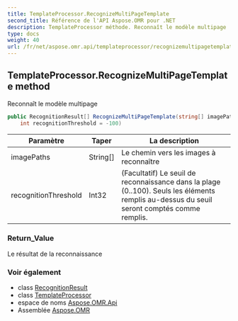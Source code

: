 ```yaml
---
title: TemplateProcessor.RecognizeMultiPageTemplate
second_title: Référence de l'API Aspose.OMR pour .NET
description: TemplateProcessor méthode. Reconnaît le modèle multipage
type: docs
weight: 40
url: /fr/net/aspose.omr.api/templateprocessor/recognizemultipagetemplate/
---
```

## TemplateProcessor.RecognizeMultiPageTemplate method

Reconnaît le modèle multipage

```csharp
public RecognitionResult[] RecognizeMultiPageTemplate(string[] imagePaths, 
    int recognitionThreshold = -100)
```

| Paramètre | Taper | La description |
| --- | --- | --- |
| imagePaths | String[] | Le chemin vers les images à reconnaître |
| recognitionThreshold | Int32 | (Facultatif) Le seuil de reconnaissance dans la plage (0..100). Seuls les éléments remplis au-dessus du seuil seront comptés comme remplis. |

### Return_Value

Le résultat de la reconnaissance

### Voir également

* class [RecognitionResult](../../../aspose.omr.model/recognitionresult/)
* class [TemplateProcessor](../)
* espace de noms [Aspose.OMR.Api](../../templateprocessor/)
* Assemblée [Aspose.OMR](../../../)



